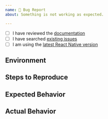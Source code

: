 ```yaml
---
name: 🐛 Bug Report
about: Something is not working as expected.

---
```


<!-- GitHub Issues in the `facebook/react-native` repository are used exclusively for tracking bugs in React Native. -->

- [ ] I have reviewed the [documentation](https://facebook.github.io/react-native)
- [ ] I have searched [existing issues](https://github.com/facebook/react-native/issues)
- [ ] I am using the [latest React Native version](https://github.com/facebook/react-native/releases)

<!-- Describe your issue in detail. -->

## Environment
<!-- Required. Run `react-native info` in your terminal and paste its contents here. -->

## Steps to Reproduce
<!--
  Required. Let us know how to reproduce the issue. Include a code sample, share a project,
  or share an app that reproduces the issue using [Snack](https://snack.expo.io/).
-->

## Expected Behavior
<!-- Write what you thought would happen. -->

## Actual Behavior
<!-- Write what happened. Include screenshots if needed. If this is a regression, let us know. -->
